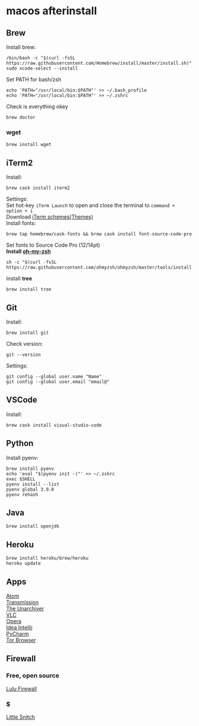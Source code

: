 # macos afterinstall
## Brew
Install brew:
```
/bin/bash -c "$(curl -fsSL https://raw.githubusercontent.com/Homebrew/install/master/install.sh)"
sudo xcode-select --install
```
Set PATH for bash/zsh</br>
```
echo 'PATH="/usr/local/bin:$PATH"' >> ~/.bash_profile
echo 'PATH="/usr/local/bin:$PATH"' >> ~/.zshrc
```
Check is everything okey</br>
```
brew doctor
```
### wget
```
brew install wget
```
## iTerm2
Install:
```
brew cask install iterm2
```
Settings:</br>
Set hot-key `iTerm Launch` to open and close the terminal to `command + option + i`</br>
Download [iTerm schemes(Themes)](https://github.com/mbadolato/iTerm2-Color-Schemes/tree/master/schemes)</br>
Install fonts:</br>
```
brew tap homebrew/cask-fonts && brew cask install font-source-code-pro
```
Set fonts to Source Code Pro (12/14pt)</br>
**Install [oh-my-zsh](https://github.com/ohmyzsh/ohmyzsh)**</br>
```
sh -c "$(curl -fsSL https://raw.githubusercontent.com/ohmyzsh/ohmyzsh/master/tools/install.sh)"
```
Install **tree**</br>
```
brew install tree
```
## Git
Install:
```
brew install git
```
Check version:
```
git --version
```
Settings:
```
git config --global user.name "Name"
git config --global user.email "email@"
```
## VSCode
Install:
```
brew cask install visual-studio-code
```
## Python
Install pyenv:
```
brew install pyenv
echo 'eval "$(pyenv init -)"' >> ~/.zshrc
exec $SHELL
pyenv install --list
pyenv global 3.9.0
pyenv rehash
```

## Java
```
brew install openjdk
```
## Heroku
```
brew install heroku/brew/heroku
heroku update
```
## Apps
[Atom](https://atom.io/)</br>
[Transmission](https://transmissionbt.com/)</br>
[The Unarchiver](https://theunarchiver.com/)</br>
[VLC](https://www.videolan.org/vlc/index.html)</br>
[Opera](https://www.opera.com/ru)</br>
[Idea Intellij](https://www.jetbrains.com/idea/download/#section=mac)</br>
[PyCharm](https://www.jetbrains.com/pycharm/download/#section=mac)</br>
[Tor Browser](https://www.torproject.org)</br>

## Firewall
### Free, open source
[Lulu Firewall](https://objective-see.com/products/lulu.html)
### $
[Little Snitch](https://www.obdev.at/products/littlesnitch/index.html)
